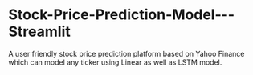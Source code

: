 # Stock-Price-Prediction-Model---Streamlit
A user friendly stock price prediction platform based on Yahoo Finance which can model any ticker using Linear as well as LSTM model.
